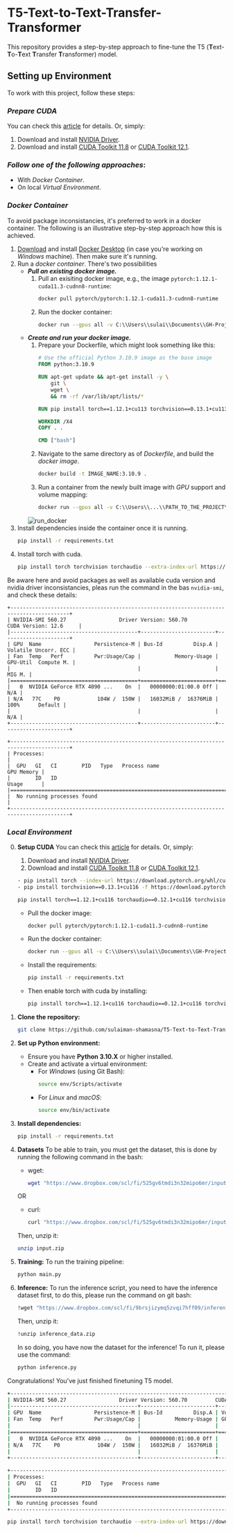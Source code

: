 # T5-Text-to-Text-Transfer-Transformer

This repository provides a step-by-step approach to fine-tune the T5 (**T**ext-**T**o-**T**ext **T**ransfer **T**ransformer) model.

## Setting up Environment

To work with this project, follow these steps:
### ***Prepare CUDA***

You can check this [article](https://medium.com/@kajhanan.1999/setting-up-pytorch-with-cuda-on-windows-11-for-gpu-deeplearning-2023-december-de1da94ddb9e) for details. Or, simply:

1. Download and install [NVIDIA Driver](https://www.nvidia.com/Download/index.aspx).
2. Download and install [CUDA Toolkit 11.8](https://developer.nvidia.com/cuda-11-8-0-download-archive) or [CUDA Toolkit 12.1](https://developer.nvidia.com/cuda-12-1-0-download-archive?target_os=Windows&target_arch=x86_64&target_version=11&target_type=exe_local).

### ***Follow one of the following approaches***:
- With *Docker Container*.
- On local *Virtual Environment*.

### ***Docker Container***
To avoid package inconsistancies, it's preferred to work in a docker container. The following is an illustrative step-by-step approach how this is achieved.
1. [Download](https://docs.docker.com/desktop/install/windows-install/) and install [Docker Desktop](https://docs.docker.com/desktop/install/windows-install/) (in case you're working on *Windows* machine). Then make sure it's running.
2. Run a *docker container*. There's two possibilities
    * ***Pull an existing *docker image*.***
        1. Pull an exisiting docker image, e.g., the image `pytorch:1.12.1-cuda11.3-cudnn8-runtime`:
            ```bash
            docker pull pytorch/pytorch:1.12.1-cuda11.3-cudnn8-runtime
            ```
        2. Run the docker container:
            ```bash
            docker run --gpus all -v C:\\Users\\sulai\\Documents\\GH-Projects\\T5-Text-to-Text-Transfer-Transformer-:/NAME --name NAME -it pytorch/pytorch:1.12.1-cuda11.3-cudnn8-runtime
            ```
    * ***Create and run your *docker image*.***
        1. Prepare your Dockerfile, which might look something like this:
            ```Dockerfile
            # Use the official Python 3.10.9 image as the base image
            FROM python:3.10.9

            RUN apt-get update && apt-get install -y \
                git \
                wget \
                && rm -rf /var/lib/apt/lists/*

            RUN pip install torch==1.12.1+cu113 torchvision==0.13.1+cu113 torchaudio==0.12.1 -f https://download.pytorch.org/whl/cu113/torch_stable.html

            WORKDIR /X4
            COPY . .

            CMD ["bash"]
            ```
        2. Navigate to the same directory as of *Dockerfile*, and build the *docker image*.
            ```bash
            docker build -t IMAGE_NAME:3.10.9 .
            ```
        3. Run a container from the newly built image with *GPU* support and volume mapping:
            ```bash
            docker run --gpus all -v C:\\Users\\...\\PATH_TO_THE_PROJECT\\..\\T5-Text-to-Text-Transfer-Transformer-:/X4 --name X4 -it my_pytorch_python:3.10.9
            ```
        ![run_docker](run_docker.png)
3. Install dependencies inside the container once it is running.
    ```bash
    pip install -r requirements.txt
    ```
4. Install torch with cuda.
    ```bash
    pip install torch torchvision torchaudio --extra-index-url https://download.pytorch.org/whl/nightly/cu121
    ```
Be aware here and avoid packages as well as available cuda version and nvidia driver inconsistancies, pleas run the command in the bas ```nvidia-smi```, and check these details:


    +-----------------------------------------------------------------------------------------+
    | NVIDIA-SMI 560.27                 Driver Version: 560.70         CUDA Version: 12.6     |
    |-----------------------------------------+------------------------+----------------------+
    | GPU  Name                 Persistence-M | Bus-Id          Disp.A | Volatile Uncorr. ECC |
    | Fan  Temp   Perf          Pwr:Usage/Cap |           Memory-Usage | GPU-Util  Compute M. |
    |                                         |                        |               MIG M. |
    |=========================================+========================+======================|
    |   0  NVIDIA GeForce RTX 4090 ...    On  |   00000000:01:00.0 Off |                  N/A |
    | N/A   77C    P0            104W /  150W |   16032MiB /  16376MiB |    100%      Default |
    |                                         |                        |                  N/A |
    +-----------------------------------------+------------------------+----------------------+

    +-----------------------------------------------------------------------------------------+
    | Processes:                                                                              |
    |  GPU   GI   CI        PID   Type   Process name                              GPU Memory |
    |        ID   ID                                                               Usage      |
    |=========================================================================================|
    |  No running processes found                                                             |
    +-----------------------------------------------------------------------------------------+
    


### ***Local Environment***

0. **Setup CUDA**
    You can check this [article](https://medium.com/@kajhanan.1999/setting-up-pytorch-with-cuda-on-windows-11-for-gpu-deeplearning-2023-december-de1da94ddb9e) for details. Or, simply:
    1. Download and install [NVIDIA Driver](https://www.nvidia.com/Download/index.aspx).
    2. Download and install [CUDA Toolkit 11.8](https://developer.nvidia.com/cuda-11-8-0-download-archive) or [CUDA Toolkit 12.1](https://developer.nvidia.com/cuda-12-1-0-download-archive?target_os=Windows&target_arch=x86_64&target_version=11&target_type=exe_local). 

    ```bash
    - pip install torch --index-url https://download.pytorch.org/whl/cu126
    - pip install torchvision==0.13.1+cu116 -f https://download.pytorch.org/whl/torch_stable.html
    ```

    ```bash
    pip install torch==1.12.1+cu116 torchaudio==0.12.1+cu116 torchvision==0.13.1+cu116 -f https://download.pytorch.org/whl/torch_stable.html
    ```
    * Pull the docker image:
        ```bash
        docker pull pytorch/pytorch:1.12.1-cuda11.3-cudnn8-runtime
        ```
    * Run the docker container:
        ```bash
        docker run --gpus all -v C:\\Users\\sulai\\Documents\\GH-Projects\\T5-Text-to-Text-Transfer-Transformer-:/X4 --name X4 -it pytorch/pytorch:1.12.1-cuda11.3-cudnn8-runtime
        ```
    * Install the requirements:
        ```bash
        pip install -r requirements.txt
        ```
    * Then enable torch with cuda by installing:
        ```bash
        pip install torch==1.12.1+cu116 torchaudio==0.12.1+cu116 torchvision==0.13.1+cu116 -f https://download.pytorch.org/whl/torch_stable.html
        ```

1. **Clone the repository:**
    ```bash
    git clone https://github.com/sulaiman-shamasna/T5-Text-to-Text-Transfer-Transformer-.git
    ```
    
2. **Set up Python environment:**
    - Ensure you have **Python 3.10.X** or higher installed.
    - Create and activate a virtual environment:
      - For *Windows* (using Git Bash):
        ```bash
        source env/Scripts/activate
        ```
      - For *Linux* and *macOS*:
        ```bash
        source env/bin/activate
        ```

3. **Install dependencies:**
    ```bash
    pip install -r requirements.txt
    ```
4. **Datasets**
    To be able to train, you must get the dataset, this is done by running the following command in the bash: 

      - wget:
        ```bash
        wget "https://www.dropbox.com/scl/fi/525gv6tmdi3n32mipo6mr/input.zip?rlkey=5jdsxahphk2ped5wxbxnv0n4y&dl=1" -O input.zip
        ```
  
    OR 

      - curl:
        ```bash
        curl "https://www.dropbox.com/scl/fi/525gv6tmdi3n32mipo6mr/input.zip?rlkey=5jdsxahphk2ped5wxbxnv0n4y&dl=1" -O input.zip
        ```
  
    Then, unzip it:

    ```bash
    unzip input.zip
    ```

5. **Training:**
    To run the training pipeline:
    ```bash
    python main.py
    ```

6. **Inference:**
    To run the inference script, you need to have the inference dataset first, to do this, please run the command on git bash:

    ```bash
    !wget "https://www.dropbox.com/scl/fi/9brsjizymq5zvqi7hff09/inference_data.zip?rlkey=ukmdy5egmdld80r5hhmsja78v&dl=1" -O inference_data.zip

    ```
    Then, unzip it:
    ```bash
    !unzip inference_data.zip
    ```

    In so doing, you have now the dataset for the inference! To run it, please use the command:

    ```bash
    python inference.py
    ```

Congratulations! You've just finished finetuning T5 model.

```bash
+-----------------------------------------------------------------------------------------+
| NVIDIA-SMI 560.27                 Driver Version: 560.70         CUDA Version: 12.6     |
|-----------------------------------------+------------------------+----------------------+
| GPU  Name                 Persistence-M | Bus-Id          Disp.A | Volatile Uncorr. ECC |
| Fan  Temp   Perf          Pwr:Usage/Cap |           Memory-Usage | GPU-Util  Compute M. |
|                                         |                        |               MIG M. |
|=========================================+========================+======================|
|   0  NVIDIA GeForce RTX 4090 ...    On  |   00000000:01:00.0 Off |                  N/A |
| N/A   77C    P0            104W /  150W |   16032MiB /  16376MiB |    100%      Default |
|                                         |                        |                  N/A |
+-----------------------------------------+------------------------+----------------------+

+-----------------------------------------------------------------------------------------+
| Processes:                                                                              |
|  GPU   GI   CI        PID   Type   Process name                              GPU Memory |
|        ID   ID                                                               Usage      |
|=========================================================================================|
|  No running processes found                                                             |
+-----------------------------------------------------------------------------------------+
```

```bash
pip install torch torchvision torchaudio --extra-index-url https://download.pytorch.org/whl/nightly/cu121
```